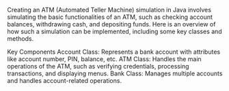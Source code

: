 Creating an ATM (Automated Teller Machine) simulation in Java involves simulating the basic functionalities of an ATM, such as checking account balances, withdrawing cash, and depositing funds. Here is an overview of how such a simulation can be implemented, including some key classes and methods.

Key Components
Account Class: Represents a bank account with attributes like account number, PIN, balance, etc.
ATM Class: Handles the main operations of the ATM, such as verifying credentials, processing transactions, and displaying menus.
Bank Class: Manages multiple accounts and handles account-related operations.
